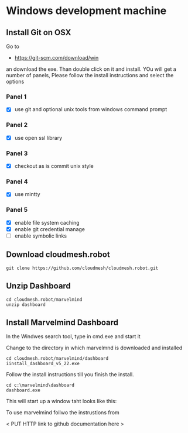 # Windows development machine

## Install Git on OSX

Go to 

* https://git-scm.com/download/win

an download the exe. Than double click on it and install. YOu will get a number of panels, Please follow the install instructions and select the options

### Panel 1

* [x] use git and optional unix tools from windows command prompt

### Panel 2

* [x] use open ssl library

### Panel 3

* [x] checkout as is commit unix style

### Panel 4 

* [x] use mintty

### Panel 5 

* [x] enable file system caching
* [x] enable git credential manage
* [ ] enable symbolic links

## Download cloudmesh.robot

	git clone https://github.com/cloudmesh/cloudmesh.robot.git

## Unzip Dashboard

	cd cloudmesh.robot/marvelmind
	unzip dashboard

## Install Marvelmind Dashboard

In the Windwes search tool, type in cmd.exe and start it

Change to the directory in which marvelmnd is downloaded and installed

	cd cloudmesh.robot/marvelmind/dashboard
	iinstall_dashboard_v5_22.exe

Follow the install instructions till you finish the install.

	cd c:\marvelmind\dashboard
	dashboard.exe
	
This will start up a window taht looks like this:

<PUT IMAGE HERE>

To use marvelmind follwo the instrustions from

< PUT HTTP link to github documentation here >
	


